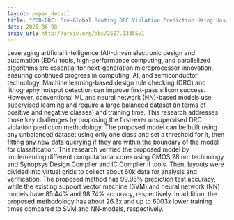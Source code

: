 ```yaml
---
layout: paper_detail
title: "PGR-DRC: Pre-Global Routing DRC Violation Prediction Using Unsupervised Learning"
date: 2025-06-08
arxiv_url: http://arxiv.org/abs/2507.13355v1
---
```


Leveraging artificial intelligence (AI)-driven electronic design and automation (EDA) tools, high-performance computing, and parallelized algorithms are essential for next-generation microprocessor innovation, ensuring continued progress in computing, AI, and semiconductor technology. Machine learning-based design rule checking (DRC) and lithography hotspot detection can improve first-pass silicon success. However, conventional ML and neural network (NN)-based models use supervised learning and require a large balanced dataset (in terms of positive and negative classes) and training time. This research addresses those key challenges by proposing the first-ever unsupervised DRC violation prediction methodology. The proposed model can be built using any unbalanced dataset using only one class and set a threshold for it, then fitting any new data querying if they are within the boundary of the model for classification. This research verified the proposed model by implementing different computational cores using CMOS 28 nm technology and Synopsys Design Compiler and IC Compiler II tools. Then, layouts were divided into virtual grids to collect about 60k data for analysis and verification. The proposed method has 99.95% prediction test accuracy, while the existing support vector machine (SVM) and neural network (NN) models have 85.44\% and 98.74\% accuracy, respectively. In addition, the proposed methodology has about 26.3x and up to 6003x lower training times compared to SVM and NN-models, respectively.
